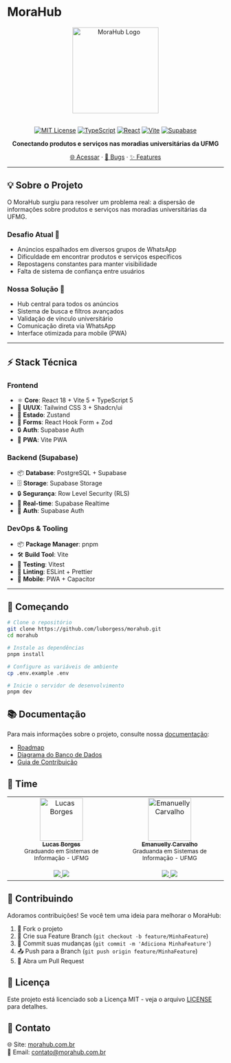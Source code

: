 # MoraHub

<div align="center">

<img src="https://imgur.com/dR0HLjC.jpg" alt="MoraHub Logo" width="200" height="50" style="max-width: 100%; height: auto;" />
<br></br>

[![MIT License](https://img.shields.io/badge/License-MIT-green.svg)](https://choosealicense.com/licenses/mit/)
[![TypeScript](https://img.shields.io/badge/TypeScript_5.3-007ACC?logo=typescript&logoColor=white)](https://www.typescriptlang.org/)
[![React](https://img.shields.io/badge/React_18.2-61DAFB?logo=react&logoColor=black)](https://reactjs.org/)
[![Vite](https://img.shields.io/badge/Vite_5.0-646CFF?logo=vite&logoColor=white)](https://vitejs.dev/)
[![Supabase](https://img.shields.io/badge/Supabase-3ECF8E?logo=supabase&logoColor=white)](https://supabase.com/)

**Conectando produtos e serviços nas moradias universitárias da UFMG**

[🌐 Acessar](https://morahub.com.br) · [🐛 Bugs](https://github.com/luborgess/morahub/issues) · [✨ Features](https://github.com/luborgess/morahub/issues)

</div>

---

## 💡 Sobre o Projeto

O MoraHub surgiu para resolver um problema real: a dispersão de informações sobre produtos e serviços nas moradias universitárias da UFMG.

### Desafio Atual 🎯
- Anúncios espalhados em diversos grupos de WhatsApp
- Dificuldade em encontrar produtos e serviços específicos
- Repostagens constantes para manter visibilidade
- Falta de sistema de confiança entre usuários

### Nossa Solução 🚀
- Hub central para todos os anúncios
- Sistema de busca e filtros avançados
- Validação de vínculo universitário 
- Comunicação direta via WhatsApp
- Interface otimizada para mobile (PWA)

---

## ⚡ Stack Técnica

### Frontend
- ⚛️ **Core**: React 18 + Vite 5 + TypeScript 5
- 🎨 **UI/UX**: Tailwind CSS 3 + Shadcn/ui
- 🔄 **Estado**: Zustand
- 📝 **Forms**: React Hook Form + Zod
- 🔒 **Auth**: Supabase Auth
- 📱 **PWA**: Vite PWA

### Backend (Supabase)
- 📦 **Database**: PostgreSQL + Supabase
- 🗄️ **Storage**: Supabase Storage
- 🔒 **Segurança**: Row Level Security (RLS)
- 🔄 **Real-time**: Supabase Realtime
- 🔑 **Auth**: Supabase Auth

### DevOps & Tooling
- 📦 **Package Manager**: pnpm
- 🛠️ **Build Tool**: Vite
- 🧪 **Testing**: Vitest
- 📝 **Linting**: ESLint + Prettier
- 📱 **Mobile**: PWA + Capacitor

---

## 🚀 Começando

```bash
# Clone o repositório
git clone https://github.com/luborgess/morahub.git
cd morahub

# Instale as dependências
pnpm install

# Configure as variáveis de ambiente
cp .env.example .env

# Inicie o servidor de desenvolvimento
pnpm dev
```

## 📚 Documentação

Para mais informações sobre o projeto, consulte nossa [documentação](docs/):

- [Roadmap](docs/roadmap.md)
- [Diagrama do Banco de Dados](docs/database-diagram.md)
- [Guia de Contribuição](docs/CONTRIBUTING.md)

## 👥 Time

<table>
  <tr>
    <td align="center">
      <a href="https://www.linkedin.com/in/lucasfabriciob">
        <img src="https://github.com/luborgess.png" width="100px;" alt="Lucas Borges"/>
        <br />
        <sub><b>Lucas Borges</b></sub>
      </a>
      <br />
      <sub>Graduando em Sistemas de Informação - UFMG</sub>
      <br /> <br />
      <a href="https://github.com/luborgess">
        <img src="https://img.shields.io/badge/GitHub-100000?style=for-the-badge&logo=github&logoColor=white" />
      </a>
      <a href="https://www.linkedin.com/in/lucasfabriciob">
        <img src="https://img.shields.io/badge/LinkedIn-0077B5?style=for-the-badge&logo=linkedin&logoColor=white" />
      </a>
    </td>
    <td align="center">
      <a href="https://www.linkedin.com/in/emanuelly-carvalho/">
        <img src="https://github.com/emanuellycarvalho.png" width="100px;" alt="Emanuelly Carvalho"/>
        <br />
        <sub><b>Emanuelly Carvalho</b></sub>
      </a>
      <br />
      <sub>Graduanda em Sistemas de Informação - UFMG</sub>
      <br /> <br />
      <a href="https://github.com/emanuellycarvalho">
        <img src="https://img.shields.io/badge/GitHub-100000?style=for-the-badge&logo=github&logoColor=white" />
      </a>
      <a href="https://www.linkedin.com/in/emanuelly-carvalho/">
        <img src="https://img.shields.io/badge/LinkedIn-0077B5?style=for-the-badge&logo=linkedin&logoColor=white" />
      </a>
    </td>
  </tr>
</table>

## 🤝 Contribuindo

Adoramos contribuições! Se você tem uma ideia para melhorar o MoraHub:

1. 🍴 Fork o projeto
2. 🔨 Crie sua Feature Branch (`git checkout -b feature/MinhaFeature`)
3. 💾 Commit suas mudanças (`git commit -m 'Adiciona MinhaFeature'`)
4. 📤 Push para a Branch (`git push origin feature/MinhaFeature`)
5. 🔀 Abra um Pull Request

## 📄 Licença

Este projeto está licenciado sob a Licença MIT - veja o arquivo [LICENSE](LICENSE) para detalhes.

## 📱 Contato

🌐 Site: [morahub.com.br](https://morahub.com.br)  
📧 Email: [contato@morahub.com.br](mailto:contato@morahub.com.br)